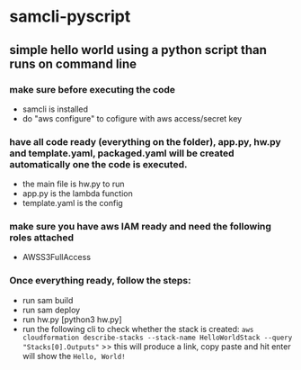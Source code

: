 # samcli-pyscript
## simple hello world using a python script than runs on command line
### make sure before executing the code
- samcli is installed
- do "aws configure" to cofigure with aws access/secret key
### have all code ready (everything on the folder), app.py, hw.py and template.yaml, packaged.yaml will be created automatically one the code is executed.
- the main file is hw.py to run
- app.py is the lambda function
- template.yaml is the config
### make sure you have aws IAM ready and need the following roles attached
- AWSS3FullAccess
### Once everything ready, follow the steps:
- run sam build
- run sam deploy
- run hw.py [python3 hw.py]
- run the following cli to check whether the stack is created: ``` aws cloudformation describe-stacks --stack-name HelloWorldStack --query "Stacks[0].Outputs" ``` >> this will produce a link, copy paste and hit enter will show the ```Hello, World!```
